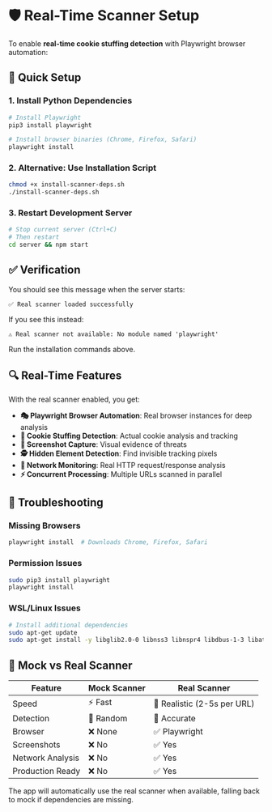 # 🛡️ Real-Time Scanner Setup

To enable **real-time cookie stuffing detection** with Playwright browser automation:

## 🚀 Quick Setup

### 1. Install Python Dependencies
```bash
# Install Playwright
pip3 install playwright

# Install browser binaries (Chrome, Firefox, Safari)
playwright install
```

### 2. Alternative: Use Installation Script
```bash
chmod +x install-scanner-deps.sh
./install-scanner-deps.sh
```

### 3. Restart Development Server
```bash
# Stop current server (Ctrl+C)
# Then restart
cd server && npm start
```

## ✅ Verification

You should see this message when the server starts:
```
✅ Real scanner loaded successfully
```

If you see this instead:
```
⚠️ Real scanner not available: No module named 'playwright'
```

Run the installation commands above.

## 🔍 Real-Time Features

With the real scanner enabled, you get:

- **🎭 Playwright Browser Automation**: Real browser instances for deep analysis
- **🍪 Cookie Stuffing Detection**: Actual cookie analysis and tracking
- **📸 Screenshot Capture**: Visual evidence of threats
- **🕵️ Hidden Element Detection**: Find invisible tracking pixels
- **🔗 Network Monitoring**: Real HTTP request/response analysis
- **⚡ Concurrent Processing**: Multiple URLs scanned in parallel

## 🐛 Troubleshooting

### Missing Browsers
```bash
playwright install  # Downloads Chrome, Firefox, Safari
```

### Permission Issues
```bash
sudo pip3 install playwright
playwright install
```

### WSL/Linux Issues
```bash
# Install additional dependencies
sudo apt-get update
sudo apt-get install -y libglib2.0-0 libnss3 libnspr4 libdbus-1-3 libatk1.0-0 libatk-bridge2.0-0 libdrm2 libxkbcommon0 libgtk-3-0 libgbm1
```

## 🎯 Mock vs Real Scanner

| Feature | Mock Scanner | Real Scanner |
|---------|-------------|--------------|
| Speed | ⚡ Fast | 🐌 Realistic (2-5s per URL) |
| Detection | 🎲 Random | 🎯 Accurate |
| Browser | ❌ None | ✅ Playwright |
| Screenshots | ❌ No | ✅ Yes |
| Network Analysis | ❌ No | ✅ Yes |
| Production Ready | ❌ No | ✅ Yes |

The app will automatically use the real scanner when available, falling back to mock if dependencies are missing.
